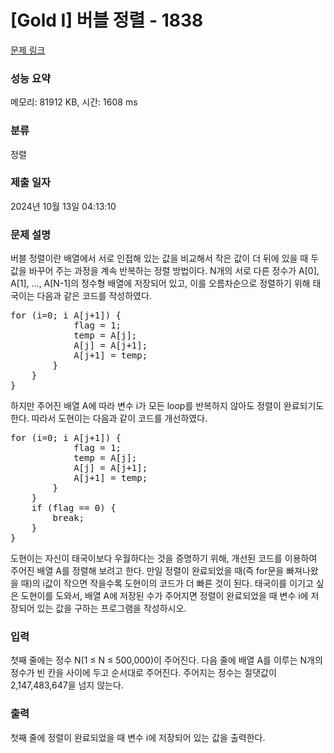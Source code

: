 # [Gold I] 버블 정렬 - 1838 

[문제 링크](https://www.acmicpc.net/problem/1838) 

### 성능 요약

메모리: 81912 KB, 시간: 1608 ms

### 분류

정렬

### 제출 일자

2024년 10월 13일 04:13:10

### 문제 설명

<p>버블 정렬이란 배열에서 서로 인접해 있는 값을 비교해서 작은 값이 더 뒤에 있을 때 두 값을 바꾸어 주는 과정을 계속 반복하는 정렬 방법이다. N개의 서로 다른 정수가 A[0], A[1], ..., A[N-1]의 정수형 배열에 저장되어 있고, 이를 오름차순으로 정렬하기 위해 태국이는 다음과 같은 코드를 작성하였다.</p>

<pre>for (i=0; i<N; i++) {
    flag = 0;
    for (j=0; j<N-1; j++) {
        if (A[j] > A[j+1]) {
            flag = 1;
            temp = A[j];
            A[j] = A[j+1];
            A[j+1] = temp;
        }
    }
}</pre>

<p>하지만 주어진 배열 A에 따라 변수 i가 모든 loop를 반복하지 않아도 정렬이 완료되기도 한다. 따라서 도현이는 다음과 같이 코드를 개선하였다.</p>

<pre>for (i=0; i<N; i++) {
    flag = 0;
    for (j=0; j<N-1; j++) {
        if (A[j] > A[j+1]) {
            flag = 1;
            temp = A[j];
            A[j] = A[j+1];
            A[j+1] = temp;
        }
    }
    if (flag == 0) {
        break;
    }
}</pre>

<p>도현이는 자신이 태국이보다 우월하다는 것을 증명하기 위해, 개선된 코드를 이용하여 주어진 배열 A를 정렬해 보려고 한다. 만일 정렬이 완료되었을 때(즉 for문을 빠져나왔을 때)의 i값이 작으면 작을수록 도현이의 코드가 더 빠른 것이 된다. 태국이를 이기고 싶은 도현이를 도와서, 배열 A에 저장된 수가 주어지면 정렬이 완료되었을 때 변수 i에 저장되어 있는 값을 구하는 프로그램을 작성하시오.</p>

### 입력 

 <p>첫째 줄에는 정수 N(1 ≤ N ≤ 500,000)이 주어진다. 다음 줄에 배열 A를 이루는 N개의 정수가 빈 칸을 사이에 두고 순서대로 주어진다. 주어지는 정수는 절댓값이 2,147,483,647을 넘지 않는다.</p>

### 출력 

 <p>첫째 줄에 정렬이 완료되었을 때 변수 i에 저장되어 있는 값을 출력한다.</p>

